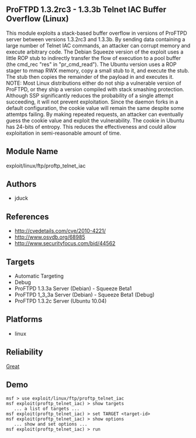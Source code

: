## ProFTPD 1.3.2rc3 - 1.3.3b Telnet IAC Buffer Overflow (Linux)

This module exploits a stack-based buffer overflow in 
versions of ProFTPD server between versions 1.3.2rc3 and 
1.3.3b. By sending data containing a large number of Telnet 
IAC commands, an attacker can corrupt memory and execute 
arbitrary code. The Debian Squeeze version of the exploit 
uses a little ROP stub to indirectly transfer the flow of 
execution to a pool buffer (the cmd_rec "res" in 
"pr_cmd_read"). The Ubuntu version uses a ROP stager to mmap 
RWX memory, copy a small stub to it, and execute the stub. 
The stub then copies the remainder of the payload in and 
executes it. NOTE: Most Linux distributions either do not 
ship a vulnerable version of ProFTPD, or they ship a version 
compiled with stack smashing protection. Although SSP 
significantly reduces the probability of a single attempt 
succeeding, it will not prevent exploitation. Since the 
daemon forks in a default configuration, the cookie value 
will remain the same despite some attemtps failing. By 
making repeated requests, an attacker can eventually guess 
the cookie value and exploit the vulnerability. The cookie 
in Ubuntu has 24-bits of entropy. This reduces the 
effectiveness and could allow exploitation in 
semi-reasonable amount of time.


## Module Name
exploit/linux/ftp/proftp_telnet_iac

## Authors
* jduck


## References
* http://cvedetails.com/cve/2010-4221/
* http://www.osvdb.org/68985
* http://www.securityfocus.com/bid/44562



## Targets
* Automatic Targeting
* Debug
* ProFTPD 1.3.3a Server (Debian) - Squeeze Beta1
* ProFTPD 1_3_3a Server (Debian) - Squeeze Beta1 (Debug)
* ProFTPD 1.3.2c Server (Ubuntu 10.04)


## Platforms
* linux

## Reliability
[Great](https://github.com/rapid7/metasploit-framework/wiki/Exploit-Ranking)

## Demo

```
msf > use exploit/linux/ftp/proftp_telnet_iac
msf exploit(proftp_telnet_iac) > show targets
   ... a list of targets ...
msf exploit(proftp_telnet_iac) > set TARGET <target-id>
msf exploit(proftp_telnet_iac) > show options
   ... show and set options ...
msf exploit(proftp_telnet_iac) > run
```
    
    